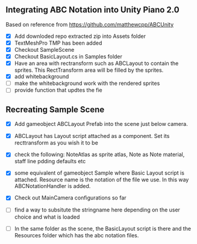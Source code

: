 ## Integrating ABC Notation into Unity Piano 2.0 

Based on reference from https://github.com/matthewcpp/ABCUnity 

- [x] Add downloded repo extracted zip into Assets folder
- [x] TextMeshPro TMP has been added 
- [x] Checkout SampleScene 
- [x] Checkout BasicLayout.cs in Samples folder 
- [x] Have an area with rectransform such as ABCLayout to contain the sprites. This RectTransform area will be filled by the sprites. 
- [x] add whitebackground
- [ ] make the whitebackground work with the rendered sprites
- [ ] provide function that updtes the fie 
## Recreating Sample Scene
- [x] Add gameobject ABCLayout Prefab into the scene just below camera. 
- [x] ABCLayout has Layout script attached as a component. Set its recttransform as you wish it to be
- [x] check the following: NoteAtlas as sprite atlas, Note as Note material, staff line pdding defaults etc
- [x] some equivalent of gameobject Sample where Basic Layout script is attached. Resource name is the notation of the file we use. In this way ABCNotationHandler is added. 
- [x] Check out MainCamera configurations so far 
- [ ] find a way to subsitute the stringname here depending on the user choice and what is loaded
- [ ] In the same folder as the scene, the BasicLayout script is there and the Resources folder which has the abc notation files.

